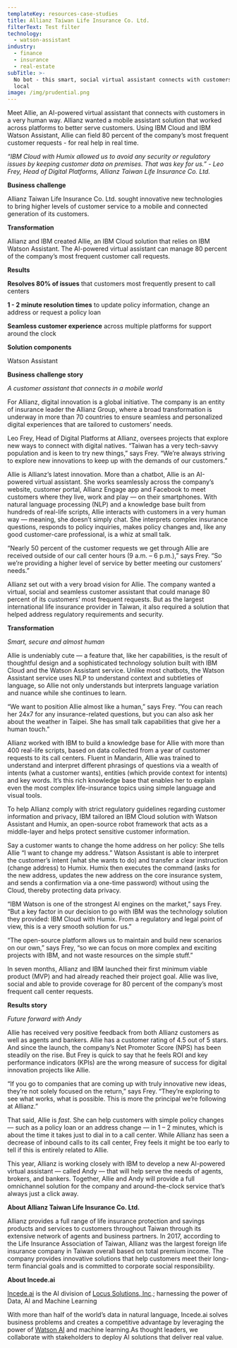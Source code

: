 ```yaml
---
templateKey: resources-case-studies
title: Allianz Taiwan Life Insurance Co. Ltd.
filterText: Test filter
technology:
  - watson-assistant
industry:
  - finance
  - insurance
  - real-estate
subTitle: >-
  No bot - this smart, social virtual assistant connects with customers like a
  local
image: /img/prudential.png
---
```

Meet Allie, an AI-powered virtual assistant that connects with customers in a very human way. Allianz wanted a mobile assistant solution that worked across platforms to better serve customers. Using IBM Cloud and IBM Watson Assistant, Allie can field 80 percent of the company’s most frequent customer requests - for real help in real time.

*“IBM Cloud with Humix allowed us to avoid any security or regulatory issues by keeping customer data on premises. That was key for us.” - Leo Frey, Head of Digital Platforms, Allianz Taiwan Life Insurance Co. Ltd.*

**Business challenge**

Allianz Taiwan Life Insurance Co. Ltd. sought innovative new technologies to bring higher levels of customer service to a mobile and connected generation of its customers.

**Transformation**

Allianz and IBM created Allie, an IBM Cloud solution that relies on IBM Watson Assistant. The AI-powered virtual assistant can manage 80 percent of the company’s most frequent customer call requests.

**Results**

**Resolves 80% of issues** that customers most frequently present to call centers

**1 - 2 minute resolution times** to update policy information, change an address or request a policy loan

**Seamless customer experience** across multiple platforms for support around the clock

**Solution components**

Watson Assistant

**Business challenge story**

*A customer assistant that connects in a mobile world*

For Allianz, digital innovation is a global initiative. The company is an entity of insurance leader the Allianz Group, where a broad transformation is underway in more than 70 countries to ensure seamless and personalized digital experiences that are tailored to customers’ needs.

Leo Frey, Head of Digital Platforms at Allianz, oversees projects that explore new ways to connect with digital natives. “Taiwan has a very tech-savvy population and is keen to try new things,” says Frey. “We’re always striving to explore new innovations to keep up with the demands of our customers.”

Allie is Allianz’s latest innovation. More than a chatbot, Allie is an AI-powered virtual assistant. She works seamlessly across the company’s website, customer portal, Allianz Engage app and Facebook to meet customers where they live, work and play — on their smartphones. With natural language processing (NLP) and a knowledge base built from hundreds of real-life scripts, Allie interacts with customers in a very human way — meaning, she doesn’t simply chat. She interprets complex insurance questions, responds to policy inquiries, makes policy changes and, like any good customer-care professional, is a whiz at small talk.

“Nearly 50 percent of the customer requests we get through Allie are received outside of our call center hours (9 a.m. – 6 p.m.),” says Frey. “So we’re providing a higher level of service by better meeting our customers’ needs.”

Allianz set out with a very broad vision for Allie. The company wanted a virtual, social and seamless customer assistant that could manage 80 percent of its customers’ most frequent requests. But as the largest international life insurance provider in Taiwan, it also required a solution that helped address regulatory requirements and security.

**Transformation**

*Smart, secure and almost human*

Allie is undeniably cute — a feature that, like her capabilities, is the result of thoughtful design and a sophisticated technology solution built with IBM Cloud and the Watson Assistant service. Unlike most chatbots, the Watson Assistant service uses NLP to understand context and subtleties of language, so Allie not only understands but interprets language variation and nuance while she continues to learn.

“We want to position Allie almost like a human,” says Frey. “You can reach her 24x7 for any insurance-related questions, but you can also ask her about the weather in Taipei. She has small talk capabilities that give her a human touch.”

Allianz worked with IBM to build a knowledge base for Allie with more than 400 real-life scripts, based on data collected from a year of customer requests to its call centers. Fluent in Mandarin, Allie was trained to understand and interpret different phrasings of questions via a wealth of intents (what a customer wants), entities (which provide context for intents) and key words. It’s this rich knowledge base that enables her to explain even the most complex life-insurance topics using simple language and visual tools.

To help Allianz comply with strict regulatory guidelines regarding customer information and privacy, IBM tailored an IBM Cloud solution with Watson Assistant and Humix, an open-source robot framework that acts as a middle-layer and helps protect sensitive customer information.

Say a customer wants to change the home address on her policy: She tells Allie “I want to change my address.” Watson Assistant is able to interpret the customer’s intent (what she wants to do) and transfer a clear instruction (change address) to Humix. Humix then executes the command (asks for the new address, updates the new address on the core insurance system, and sends a confirmation via a one-time password) without using the Cloud, thereby protecting data privacy.

“IBM Watson is one of the strongest AI engines on the market,” says Frey. “But a key factor in our decision to go with IBM was the technology solution they provided: IBM Cloud with Humix. From a regulatory and legal point of view, this is a very smooth solution for us.”

“The open-source platform allows us to maintain and build new scenarios on our own,” says Frey, “so we can focus on more complex and exciting projects with IBM, and not waste resources on the simple stuff.”

In seven months, Allianz and IBM launched their first minimum viable product (MVP) and had already reached their project goal. Allie was live, social and able to provide coverage for 80 percent of the company’s most frequent call center requests.

**Results story**

*Future forward with Andy*

Allie has received very positive feedback from both Allianz customers as well as agents and bankers. Allie has a customer rating of 4.5 out of 5 stars. And since the launch, the company’s Net Promoter Score (NPS) has been steadily on the rise. But Frey is quick to say that he feels ROI and key performance indicators (KPIs) are the wrong measure of success for digital innovation projects like Allie.

“If you go to companies that are coming up with truly innovative new ideas, they’re not solely focused on the return,” says Frey. “They’re exploring to see what works, what is possible. This is more the principal we’re following at Allianz.”

That said, Allie is *fast*. She can help customers with simple policy changes — such as a policy loan or an address change — in 1 – 2 minutes, which is about the time it takes just to dial in to a call center. While Allianz has seen a decrease of inbound calls to its call center, Frey feels it might be too early to tell if this is entirely related to Allie.

This year, Allianz is working closely with IBM to develop a new AI-powered virtual assistant — called Andy — that will help serve the needs of agents, brokers, and bankers. Together, Allie and Andy will provide a full omnichannel solution for the company and around-the-clock service that’s always just a click away.

**About Allianz Taiwan Life Insurance Co. Ltd.**

Allianz provides a full range of life insurance protection and savings products and services to customers throughout Taiwan through its extensive network of agents and business partners. In 2017, according to the Life Insurance Association of Taiwan, Allianz was the largest foreign life insurance company in Taiwan overall based on total premium income. The company provides innovative solutions that help customers meet their long-term financial goals and is committed to corporate social responsibility.

**About Incede.ai**

[Incede.ai](https://www.incede.ai) is the AI division of [Locus Solutions, Inc](http://www.locussolutions.com).; harnessing the power of Data, AI and Machine Learning

With more than half of the world’s data in natural language, Incede.ai solves business problems and creates a competitive advantage by leveraging the power of [Watson AI](https://www.ibm.com/watson) and machine learning.As thought leaders, we collaborate with stakeholders to deploy AI solutions that deliver real value.
